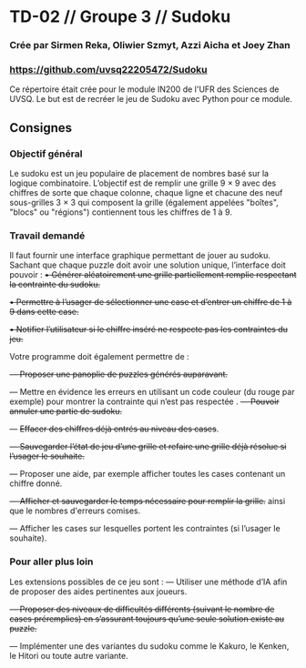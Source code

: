 # TD-02 // Groupe 3 // Sudoku
### Crée par Sirmen Reka, Oliwier Szmyt, Azzi Aicha et Joey Zhan
### https://github.com/uvsq22205472/Sudoku
Ce répertoire était crée pour le module IN200 de l'UFR des Sciences de UVSQ.
Le but est de recréer le jeu de Sudoku avec Python pour ce module.

## Consignes
### Objectif général
Le sudoku est un jeu populaire de placement de nombres basé sur la logique combinatoire. L’objectif est
de remplir une grille 9 × 9 avec des chiffres de sorte que chaque colonne, chaque ligne et chacune des neuf
sous-grilles 3 × 3 qui composent la grille (également appelées "boîtes", "blocs" ou "régions") contiennent
tous les chiffres de 1 à 9.

### Travail demandé
Il faut fournir une interface graphique permettant de jouer au sudoku. Sachant que chaque puzzle doit
avoir une solution unique, l’interface doit pouvoir :
~~• Générer aléatoirement une grille partiellement remplie respectant la contrainte du sudoku.~~

~~• Permettre à l’usager de sélectionner une case et d’entrer un chiffre de 1 à 9 dans cette case.~~

~~• Notifier l’utilisateur si le chiffre inséré ne respecte pas les contraintes du jeu.~~

Votre programme doit également permettre de :

~~— Proposer une panoplie de puzzles générés auparavant.~~

— Mettre en évidence les erreurs en utilisant un code couleur (du rouge par exemple) pour montrer la contrainte qui n’est pas respectée
.
~~— Pouvoir annuler une partie de sudoku.~~

— ~~Effacer des chiffres déjà entrés au niveau des cases~~.

~~— Sauvegarder l’état de jeu d’une grille et refaire une grille déjà résolue si l’usager le souhaite.~~

— Proposer une aide, par exemple afficher toutes les cases contenant un chiffre donné.

~~— Afficher et sauvegarder le temps nécessaire pour remplir la grille.~~ ainsi que le nombres d'erreurs comises.

— Afficher les cases sur lesquelles portent les contraintes (si l’usager le souhaite).

### Pour aller plus loin
Les extensions possibles de ce jeu sont :
— Utiliser une méthode d’IA afin de proposer des aides pertinentes aux joueurs.

~~— Proposer des niveaux de difficultés différents (suivant le nombre de cases préremplies) en s’assurant toujours qu’une seule solution existe au puzzle.~~

— Implémenter une des variantes du sudoku comme le Kakuro, le Kenken, le Hitori ou toute autre
variante.